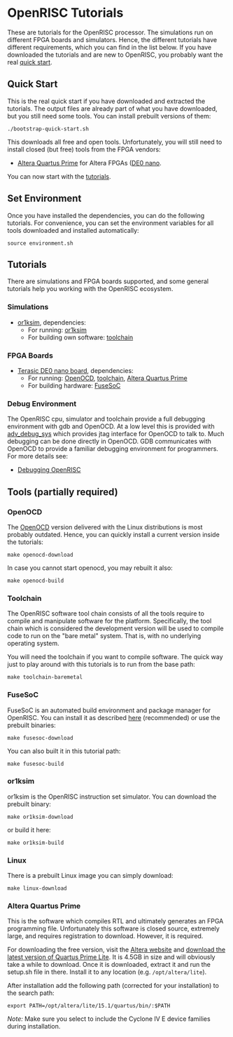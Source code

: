 # OpenRISC Tutorials

These are tutorials for the OpenRISC processor. The simulations run on
different FPGA boards and simulators. Hence, the different tutorials
have different requirements, which you can find in the list below. If
you have downloaded the tutorials and are new to OpenRISC, you
probably want the real [quick start](#quick-start).

## Quick Start

This is the real quick start if you have downloaded and extracted the
tutorials. The output files are already part of what you have
downloaded, but you still need some tools. You can install prebuilt
versions of them:

    ./bootstrap-quick-start.sh

This downloads all free and open tools. Unfortunately, you will still
need to install closed (but free) tools from the FPGA vendors:

* [Altera Quartus Prime](#altera-quartus-prime) for Altera FPGAs
  ([DE0 nano](de0_nano/README.md).

You can now start with the [tutorials](#tutorials).

## Set Environment

Once you have installed the dependencies, you can do the following
tutorials. For convenience, you can set the environment variables for
all tools downloaded and installed automatically:

    source environment.sh

## Tutorials

There are simulations and FPGA boards supported, and some general
tutorials help you working with the OpenRISC ecosystem.

### Simulations

* [or1ksim](or1ksim/README.md), dependencies:
  * For running: [or1ksim](#or1ksim)
  * For building own software: [toolchain](#toolchain)

### FPGA Boards

* [Terasic DE0 nano board](de0_nano/README.md), dependencies:
  * For running: [OpenOCD](#openocd), [toolchain](#toolchain),
    [Altera Quartus Prime](#altera-quartus-prime)
  * For building hardware: [FuseSoC](#fusesoc)

### Debug Environment

The OpenRISC cpu, simulator and toolchain provide a full debugging
environment with gdb and OpenOCD.  At a low level this is provided with
[adv_debug_sys](https://github.com/olofk/adv_debug_sys) which provides
jtag interface for OpenOCD to talk to.  Much debugging can be done
directly in OpenOCD.  GDB communicates with OpenOCD to provide a familiar
debugging environment for programmers.  For more details see:

 * [Debugging OpenRISC](docs/Debugging.md)

## Tools (partially required)

### OpenOCD

The [OpenOCD](http://www.openocd.org) version delivered with the Linux
distributions is most probably outdated. Hence, you can quickly
install a current version inside the tutorials:

	make openocd-download

In case you cannot start openocd, you may rebuilt it also:

    make openocd-build

### Toolchain

The OpenRISC software tool chain consists of all the tools require to
compile and manipulate software for the platform. Specifically, the
tool chain which is considered the development version will be used to
compile code to run on the "bare metal" system. That is, with no
underlying operating system.

You will need the toolchain if you want to compile software. The quick
way just to play around with this tutorials is to run from the base
path:

	make toolchain-baremetal

### FuseSoC

FuseSoC is an automated build environment and package manager for
OpenRISC. You can install it as described
[here](https://github.com/olofk/fusesoc) (recommended) or use the
prebuilt binaries:

	make fusesoc-download

You can also built it in this tutorial path:

    make fusesoc-build

### or1ksim

or1ksim is the OpenRISC instruction set simulator. You can download
the prebuilt binary:

    make or1ksim-download

or build it here:

    make or1ksim-build

### Linux

There is a prebuilt Linux image you can simply download:

    make linux-download

### Altera Quartus Prime

This is the software which compiles RTL and ultimately generates an
FPGA programming file. Unfortunately this software is closed source,
extremely large, and requires registration to download. However, it is
required.

For downloading the free version, visit the
[Altera website](http://dl.altera.com/?edition=lite) and
[download the latest version of Quartus Prime Lite](http://download.altera.com/akdlm/software/acdsinst/15.1/185/ib_tar/Quartus-lite-15.1.0.185-linux.tar). It
is 4.5GB in size and will obviously take a while to download. Once it
is downloaded, extract it and run the setup.sh file in there. Install
it to any location (e.g. `/opt/altera/lite`).

After installation add the following path (corrected for your
installation) to the search path:

	export PATH=/opt/altera/lite/15.1/quartus/bin/:$PATH

*Note:* Make sure you select to include the Cyclone IV E device
 families during installation.
